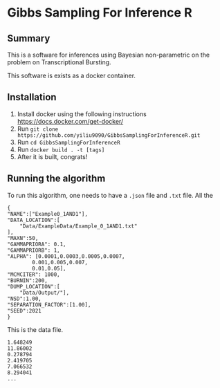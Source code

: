 # Gibbs Sampling For Inference R
 
## Summary 

This is a software for inferences using Bayesian non-parametric on the problem on Transcriptional Bursting. 

This software is exists as a docker container. 

## Installation 

1. Install docker using the following instructions https://docs.docker.com/get-docker/
2. Run `git clone https://github.com/yiliu9090/GibbsSamplingForInferenceR.git`
3. Run `cd GibbsSamplingForInferenceR`
4. Run `docker build . -t [tags]`
5. After it is built, congrats! 

## Running the algorithm 

To run this algorithm, one needs to have a `.json` file and `.txt` file. All the 

    { 
    "NAME":["Example0_1AND1"],
    "DATA_LOCATION":[
        "Data/ExampleData/Example_0_1AND1.txt"
    ],
    "MAXN":50,
    "GAMMAPRIORA": 0.1,
    "GAMMAPRIORB": 1, 
    "ALPHA": [0.0001,0.0003,0.0005,0.0007,
            0.001,0.005,0.007,
            0.01,0.05],
    "MCMCITER": 1000,
    "BURNIN":200,
    "DUMP_LOCATION":[
        "Data/Output/"],
    "NSD":1.00,
    "SEPARATION_FACTOR":[1.00],
    "SEED":2021
    }



This is the data file. 

    1.648249
    11.86002
    0.278794
    2.419705
    7.066532
    8.294041
    ...

